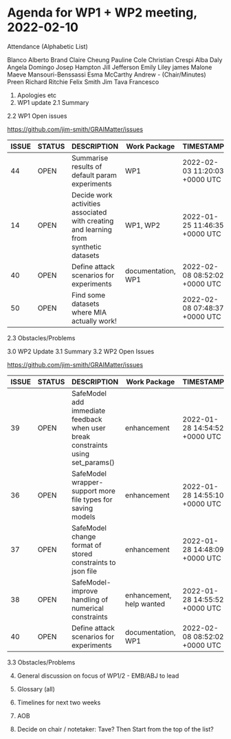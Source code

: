 # Agenda for WP1 + WP2 meeting, 2022-02-10

Attendance (Alphabetic List)

Blanco Alberto
Brand Claire
Cheung Pauline
Cole Christian
Crespi Alba
Daly Angela
Domingo Josep
Hampton Jill
Jefferson Emily
Liley james 
Malone Maeve
Mansouri-Benssassi Esma
McCarthy Andrew - (Chair/Minutes)
Preen Richard
Ritchie Felix
Smith Jim
Tava Francesco


1. Apologies etc
2. WP1 update
2.1 Summary

2.2 WP1 Open issues

https://github.com/jim-smith/GRAIMatter/issues

|ISSUE|STATUS|DESCRIPTION|Work Package|TIMESTAMP|
|-----|------|-----------|------------|---------|
|44|OPEN|Summarise results of default param experiments|WP1|2022-02-03 11:20:03 +0000 UTC|
|14|OPEN|Decide work activities associated with creating and learning from synthetic datasets|WP1, WP2|2022-01-25 11:46:35 +0000 UTC|
|40|OPEN|Define attack scenarios for experiments|documentation, WP1|2022-02-08 08:52:02 +0000 UTC|
|50|OPEN|Find some datasets where MIA actually work!||2022-02-08 07:48:37 +0000 UTC|


2.3 Obstacles/Problems



3.0 WP2 Update
3.1 Summary
3.2 WP2 Open Issues

https://github.com/jim-smith/GRAIMatter/issues

|ISSUE|STATUS|DESCRIPTION|Work Package|TIMESTAMP|
|-----|------|-----------|------------|---------|
|39|OPEN|SafeModel add immediate feedback when user break constraints using set_params()|enhancement|2022-01-28 14:54:52 +0000 UTC|
|36|OPEN|SafeModel wrapper- support more file types for saving models|enhancement|2022-01-28 14:55:10 +0000 UTC|
|37|OPEN|SafeModel change format of stored constraints to json file|enhancement|2022-01-28 14:48:09 +0000 UTC|
|38|OPEN|SafeModel- improve handling of numerical constraints|enhancement, help wanted|2022-01-28 14:55:52 +0000 UTC|
|40|OPEN|Define attack scenarios for experiments|documentation, WP1|2022-02-08 08:52:02 +0000 UTC|

3.3 Obstacles/Problems


4. General discussion on focus of WP1/2 - EMB/ABJ to lead
5. Glossary (all)

6. Timelines for next two weeks
7. AOB
8. Decide on chair / notetaker: Tave? Then Start from the top of the list?


